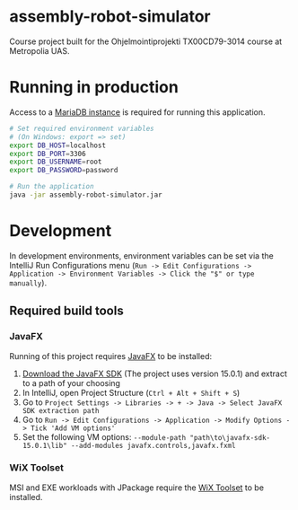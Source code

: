# assembly-robot-simulator

Course project built for the Ohjelmointiprojekti TX00CD79-3014 course at Metropolia UAS.

# Running in production

Access to a [MariaDB instance](https://mariadb.org) is required for running this application.

```bash
# Set required environment variables
# (On Windows: export => set)
export DB_HOST=localhost 
export DB_PORT=3306
export DB_USERNAME=root
export DB_PASSWORD=password

# Run the application
java -jar assembly-robot-simulator.jar
```

# Development

In development environments, environment variables can be set via the IntelliJ Run Configurations menu (`Run -> Edit Configurations -> Application -> Environment Variables -> Click the "$" or type manually`).

## Required build tools

### JavaFX

Running of this project requires [JavaFX](https://openjfx.io) to be installed:

1. [Download the JavaFX SDK](https://gluonhq.com/products/javafx) (The
   project uses version 15.0.1) and extract to a path of your choosing
2. In IntelliJ, open Project Structure (`Ctrl + Alt + Shift + S`)
3. Go to `Project Settings -> Libraries -> + -> Java -> Select JavaFX SDK extraction path`
4. Go to `Run -> Edit Configurations -> Application -> Modify Options -> Tick 'Add VM options'`
5. Set the following VM options: `--module-path "path\to\javafx-sdk-15.0.1\lib" --add-modules javafx.controls,javafx.fxml`

### WiX Toolset

MSI and EXE workloads with JPackage require the [WiX Toolset](https://github.com/wixtoolset/wix3) to be installed.